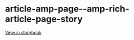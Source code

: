 # article-amp-page--amp-rich-article-page-story

[View in storybook](https://raw.githack.com/Independent-Digital-News-and-Media-Ltd/indy-pwamp-sb/PR-2272-sb/index.html?path=/story/article-amp-page--amp-rich-article-page-story)